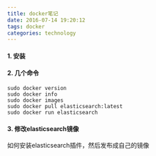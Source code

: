 ```yaml
---
title: docker笔记
date: 2016-07-14 19:20:12
tags: docker
categories: technology
---
```


#### 1. 安装

#### 2. 几个命令

	sudo docker version
	sudo docker info
    sudo docker images
    sudo docker pull elasticsearch:latest
    sudo docker run elasticsearch

#### 3. 修改elasticsearch镜像
如何安装elasticsearch插件，然后发布成自己的镜像

